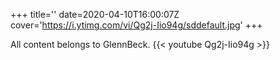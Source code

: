 +++
title=''
date=2020-04-10T16:00:07Z
cover='https://i.ytimg.com/vi/Qg2j-Iio94g/sddefault.jpg'
+++

All content belongs to GlennBeck.
{{< youtube Qg2j-Iio94g >}}

